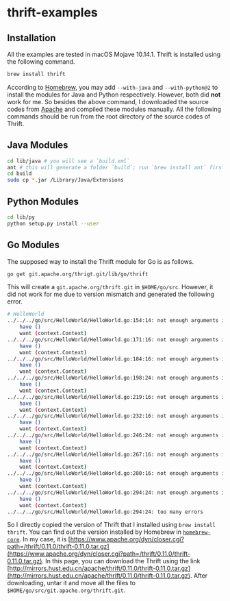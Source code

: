 # thrift-examples

## Installation

All the examples are tested in macOS Mojave 10.14.1. Thrift is installed using the following command.

```bash
brew install thrift
```

According to [Homebrew](https://formulae.brew.sh/formula/thrift), you may add `--with-java` and `--with-python@2` to install the modules for Java and Python respectively. However, both did **not** work for me. So besides the above command, I downloaded the source codes from [Apache](http://www.apache.org/dyn/closer.cgi?path=/thrift/0.11.0/thrift-0.11.0.tar.gz) and compiled these modules manually. All the following commands should be run from the root directory of the source codes of Thrift.

## Java Modules

```bash
cd lib/java # you will see a `build.xml`
ant # this will generate a folder `build`; run `brew install ant` first if you don't have it
cd build
sudo cp *.jar /Library/Java/Extensions
```

## Python Modules

```bash
cd lib/py
python setup.py install --user
```

## Go Modules

The supposed way to install the Thrift module for Go is as follows.

```bash
go get git.apache.org/thrigt.git/lib/go/thrift
```

This will create a `git.apache.org/thrift.git` in `$HOME/go/src`. However, it did not work for me due to version mismatch and generated the following error.

```bash
# HelloWorld
../../../go/src/HelloWorld/HelloWorld.go:154:14: not enough arguments in call to oprot.Flush
	have ()
	want (context.Context)
../../../go/src/HelloWorld/HelloWorld.go:171:16: not enough arguments in call to oprot.Flush
	have ()
	want (context.Context)
../../../go/src/HelloWorld/HelloWorld.go:184:16: not enough arguments in call to oprot.Flush
	have ()
	want (context.Context)
../../../go/src/HelloWorld/HelloWorld.go:198:24: not enough arguments in call to oprot.Flush
	have ()
	want (context.Context)
../../../go/src/HelloWorld/HelloWorld.go:219:16: not enough arguments in call to oprot.Flush
	have ()
	want (context.Context)
../../../go/src/HelloWorld/HelloWorld.go:232:16: not enough arguments in call to oprot.Flush
	have ()
	want (context.Context)
../../../go/src/HelloWorld/HelloWorld.go:246:24: not enough arguments in call to oprot.Flush
	have ()
	want (context.Context)
../../../go/src/HelloWorld/HelloWorld.go:267:16: not enough arguments in call to oprot.Flush
	have ()
	want (context.Context)
../../../go/src/HelloWorld/HelloWorld.go:280:16: not enough arguments in call to oprot.Flush
	have ()
	want (context.Context)
../../../go/src/HelloWorld/HelloWorld.go:294:24: not enough arguments in call to oprot.Flush
	have ()
	want (context.Context)
../../../go/src/HelloWorld/HelloWorld.go:294:24: too many errors
```

So I directly copied the version of Thrift that I installed using `brew install thrift`. You can find out the version installed by Homebrew in [`homebrew-core`](https://github.com/Homebrew/homebrew-core/blob/master/Formula/thrift.rb). In my case, it is [https://www.apache.org/dyn/closer.cgi?path=/thrift/0.11.0/thrift-0.11.0.tar.gz](https://www.apache.org/dyn/closer.cgi?path=/thrift/0.11.0/thrift-0.11.0.tar.gz). In this page, you can download the Thrift using the link [http://mirrors.hust.edu.cn/apache/thrift/0.11.0/thrift-0.11.0.tar.gz](http://mirrors.hust.edu.cn/apache/thrift/0.11.0/thrift-0.11.0.tar.gz). After downloading, untar it and move all the files to `$HOME/go/src/git.apache.org/thrift.git`.
